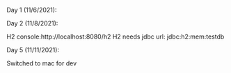 Day 1 (11/6/2021):

Day 2 (11/8/2021):

H2 console:http://localhost:8080/h2
H2 needs jdbc url: jdbc:h2:mem:testdb

Day 5 (11/11/2021):

Switched to mac for dev